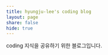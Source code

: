 ```yaml
---
title: hyungju-lee's coding blog
layout: page
share: false
hide: true
---
```


coding 지식을 공유하기 위한 블로그입니다.